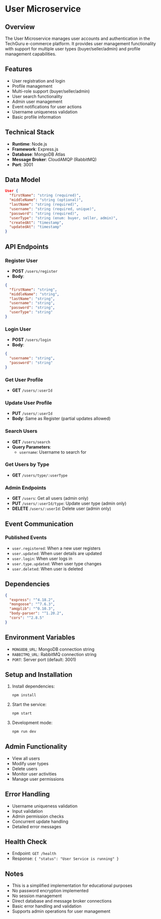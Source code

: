 # User Microservice

## Overview
The User Microservice manages user accounts and authentication in the TechGuru e-commerce platform. It provides user management functionality with support for multiple user types (buyer/seller/admin) and profile management capabilities.

## Features
- User registration and login
- Profile management
- Multi-role support (buyer/seller/admin)
- User search functionality
- Admin user management
- Event notifications for user actions
- Username uniqueness validation
- Basic profile information

## Technical Stack
- **Runtime**: Node.js
- **Framework**: Express.js
- **Database**: MongoDB Atlas
- **Message Broker**: CloudAMQP (RabbitMQ)
- **Port**: 3001

## Data Model
```json
User {
  "firstName": "string (required)",
  "middleName": "string (optional)",
  "lastName": "string (required)",
  "username": "string (required, unique)",
  "password": "string (required)",
  "userType": "string (enum: buyer, seller, admin)",
  "createdAt": "timestamp",
  "updatedAt": "timestamp"
}
```

## API Endpoints

### Register User
- **POST** `/users/register`
- **Body**:
```json
{
  "firstName": "string",
  "middleName": "string",
  "lastName": "string",
  "username": "string",
  "password": "string",
  "userType": "string"
}
```

### Login User
- **POST** `/users/login`
- **Body**:
```json
{
  "username": "string",
  "password": "string"
}
```

### Get User Profile
- **GET** `/users/:userId`

### Update User Profile
- **PUT** `/users/:userId`
- **Body**: Same as Register (partial updates allowed)

### Search Users
- **GET** `/users/search`
- **Query Parameters**:
  - `username`: Username to search for

### Get Users by Type
- **GET** `/users/type/:userType`

### Admin Endpoints
- **GET** `/users`: Get all users (admin only)
- **PUT** `/users/:userId/type`: Update user type (admin only)
- **DELETE** `/users/:userId`: Delete user (admin only)

## Event Communication

### Published Events
- `user.registered`: When a new user registers
- `user.updated`: When user details are updated
- `user.login`: When user logs in
- `user.type.updated`: When user type changes
- `user.deleted`: When user is deleted

## Dependencies
```json
{
  "express": "^4.18.2",
  "mongoose": "^7.6.3",
  "amqplib": "^0.10.3",
  "body-parser": "^1.20.2",
  "cors": "^2.8.5"
}
```

## Environment Variables
- `MONGODB_URL`: MongoDB connection string
- `RABBITMQ_URL`: RabbitMQ connection string
- `PORT`: Server port (default: 3001)

## Setup and Installation
1. Install dependencies:
   ```bash
   npm install
   ```

2. Start the service:
   ```bash
   npm start
   ```

3. Development mode:
   ```bash
   npm run dev
   ```

## Admin Functionality
- View all users
- Modify user types
- Delete users
- Monitor user activities
- Manage user permissions

## Error Handling
- Username uniqueness validation
- Input validation
- Admin permission checks
- Concurrent update handling
- Detailed error messages

## Health Check
- Endpoint: `GET /health`
- Response: `{ "status": "User Service is running" }`

## Notes
- This is a simplified implementation for educational purposes
- No password encryption implemented
- No session management
- Direct database and message broker connections
- Basic error handling and validation
- Supports admin operations for user management
